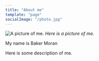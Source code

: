 ```yaml
---
title: "About me"
template: "page"
socialImage: "/photo.jpg"
---
```


![A picture of me.](/photo.jpg)
*Here is a picture of me.*

My name is Baker Moran

Here is some description of me.
